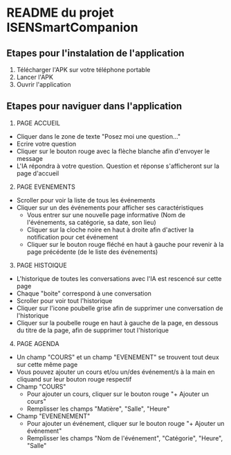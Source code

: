 # README du projet ISENSmartCompanion

## Etapes pour l'instalation de l'application

1. Télécharger l'APK sur votre téléphone portable
2. Lancer l'APK
3. Ouvrir l'application

## Etapes pour naviguer dans l'application

1. PAGE ACCUEIL
  - Cliquer dans le zone de texte "Posez moi une question..."
  - Ecrire votre question
  - Cliquer sur le bouton rouge avec la flèche blanche afin d'envoyer le message
  - L'IA répondra à votre question. Question et réponse s'afficheront sur la page d'accueil

2. PAGE EVENEMENTS
  - Scroller pour voir la liste de tous les événements
  - Cliquer sur un des événements pour afficher ses caractéristiques
    - Vous entrer sur une nouvelle page informative (Nom de l'événements, sa catégorie, sa date, son lieu)
    - Cliquer sur la cloche noire en haut à droite afin d'activer la notification pour cet événement
    - Cliquer sur le bouton rouge fléché en haut à gauche pour revenir à la page précédente (de le liste des événements)

3. PAGE HISTOIQUE
  - L'historique de toutes les conversations avec l'IA est rescencé sur cette page
  - Chaque "boite" correspond à une conversation
  - Scroller pour voir tout l'historique
  - Cliquer sur l'icone poubelle grise afin de supprimer une conversation de l'historique
  - Cliquer sur la poubelle rouge en haut à gauche de la page, en dessous du titre de la page, afin de supprimer tout l'historique

4. PAGE AGENDA
  - Un champ "COURS" et un champ "EVENEMENT" se trouvent tout deux sur cette même page
  - Vous pouvez ajouter un cours et/ou un/des événement/s à la main en cliquand sur leur bouton rouge respectif 
  - Champ "COURS"
    - Pour ajouter un cours, cliquer sur le bouton rouge "+ Ajouter un cours"
    - Remplisser les champs "Matière", "Salle", "Heure"
  -  Champ "EVENENEMENT"
     - Pour ajouter un événement, cliquer sur le bouton rouge "+ Ajouter un événement"
     - Remplisser les champs "Nom de l'événement", "Catégorie", "Heure", "Salle"
